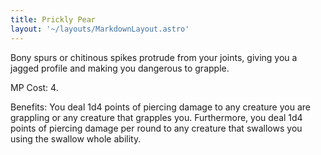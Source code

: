 ```yaml
---
title: Prickly Pear
layout: '~/layouts/MarkdownLayout.astro'
---
```

Bony spurs or chitinous spikes protrude from your joints, giving you a jagged
profile and making you dangerous to grapple.

MP Cost: 4.

Benefits: You deal 1d4 points of piercing damage to any creature you are
grappling or any creature that grapples you. Furthermore, you deal 1d4 points
of piercing damage per round to any creature that swallows you using the
swallow whole ability.

